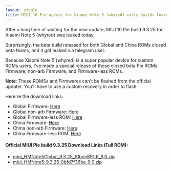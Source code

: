 ```yaml
---
layout: single
title: MIUI 10 Pie update for Xiaomi Note 5 (whyred) early builds leaked + Firmware
---
```

After a long time of waiting for the new update, MIUI 10 Pie build 9.3.25 for Xiaomi Note 5 (whyred) was leaked today.

Surprisingly, the beta build released for both Global and China ROMs closed beta teams, and it got leaked via telegram user.

Because Xiaomi Note 5 (whyred) is a super popular device for custom ROMs users, I've made a special release of those closed beta Pie ROMs Firmware, non-arb Firmware, and Firmware-less ROMs.

**Note**: These ROMSs and Firmwares can't be flashed from the official updater. You'll have to use a custom recovery in order to flash.

Here're the download links:
- Global Firmware: [Here](https://www.androidfilehost.com/?fid=1395089523397925480)
- Global non-arb Firmware: [Here](https://www.androidfilehost.com/?fid=1395089523397925477)
- Global Firmware-less ROM: [Here](https://www.androidfilehost.com/?fid=1395089523397925488)
- China Firmware: [Here](https://www.androidfilehost.com/?fid=1395089523397925478)
- China non-arb Firmware: [Here](https://www.androidfilehost.com/?fid=1395089523397925479)
- China Firmware-less ROM: [Here](https://www.androidfilehost.com/?fid=1395089523397925489)

#### Official MIUI Pie build 9.3.25 Download Links (Full ROM):
- [miui_HMNote5Global_9.3.25_f0bce891df_9.0.zip](https://bigota.d.miui.com/9.3.25/miui_HMNote5Global_9.3.25_f0bce891df_9.0.zip)
- [miui_HMNote5_9.3.25_0bfd7f36be_9.0.zip](https://bigota.d.miui.com/9.3.25/miui_HMNote5_9.3.25_0bfd7f36be_9.0.zip)
